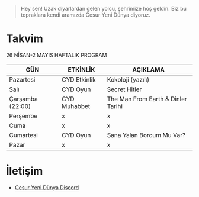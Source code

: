 
> Hey sen! Uzak diyarlardan gelen yolcu, şehrimize hoş geldin. Biz bu topraklara kendi aramızda Cesur Yeni Dünya diyoruz.

# Takvim

26 NİSAN-2 MAYIS HAFTALIK PROGRAM

| GÜN | ETKİNLİK | AÇIKLAMA
| ------ | ------ | ------ |
| Pazartesi | CYD Etkinlik | Kokoloji (yazılı) |
| Salı | CYD Oyun | Secret Hitler |
| Çarşamba (22:00) |  CYD Muhabbet | The Man From Earth & Dinler Tarihi
| Perşembe | x | x
| Cuma | x | x
| Cumartesi | CYD Oyun | Sana Yalan Borcum Mu Var? |
| Pazar | x | x |


# İletişim

- [Cesur Yeni Dünya Discord](https://discord.gg/n7g4DSttXT)

